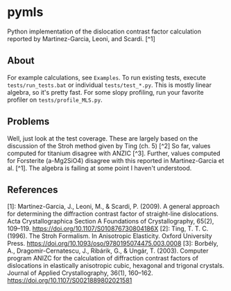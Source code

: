 # pymls
 Python implementation of the dislocation contrast factor calculation reported by Martinez-Garcia, Leoni, and Scardi. [^1]

## About
 For example calculations, see `Examples`.
 To run existing tests, execute `tests/run_tests.bat` or individual `tests/test_*.py`.
 This is mostly linear algebra, so it's pretty fast. For some slopy profiling, run your favorite profiler on `tests/profile_MLS.py`.

## Problems
 Well, just look at the test coverage. These are largely based on the discussion of the Stroh method given by Ting (ch. 5) [^2]
 So far, values computed for titanium disagree with ANZIC [^3].
 Further, values computed for Forsterite (a-Mg2SiO4) disagree with this reported in Martinez-Garcia et al. [^1].
 The algebra is failing at some point I haven't understood.

## References
[1]: Martinez-Garcia, J., Leoni, M., & Scardi, P. (2009). A general approach for determining the diffraction contrast factor of straight-line dislocations. Acta Crystallographica Section A Foundations of Crystallography, 65(2), 109–119. https://doi.org/10.1107/S010876730804186X
[2]: Ting, T. T. C. (1996). The Stroh Formalism. In Anisotropic Elasticity. Oxford University Press. https://doi.org/10.1093/oso/9780195074475.003.0008
[3]: Borbély, A., Dragomir-Cernatescu, J., Ribárik, G., & Ungár, T. (2003). Computer program ANIZC for the calculation of diffraction contrast factors of dislocations in elastically anisotropic cubic, hexagonal and trigonal crystals. Journal of Applied Crystallography, 36(1), 160–162. https://doi.org/10.1107/S0021889802021581
